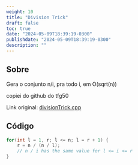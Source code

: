 ```yaml
---
weight: 10
title: "Division Trick"
draft: false
toc: true
date: "2024-05-09T18:39:19-0300"
publishdate: "2024-05-09T18:39:19-0300"
description: ""
---
```


## Sobre
 Gera o conjunto n/i, pra todo i, em O(sqrt(n))

 copiei do github do tfg50



Link original: [divisionTrick.cpp](https://github.com/brunomaletta/Biblioteca/tree/master/Codigo/Matematica/divisionTrick.cpp)

## Código
```cpp
for(int l = 1, r; l <= n; l = r + 1) {
	r = n / (n / l);
	// n / i has the same value for l <= i <= r
}
```
